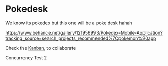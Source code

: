 # Pokedesk

We know its pokedex but this one will be a poke desk hahah

https://www.behance.net/gallery/121956993/Pokedex-Mobile-Application?tracking_source=search_projects_recommended%7Cpokemon%20app

Check the [Kanban](https://github.com/oscarg798/Pokedesk/projects/1), to collaborate 


Concurrency Test  2
